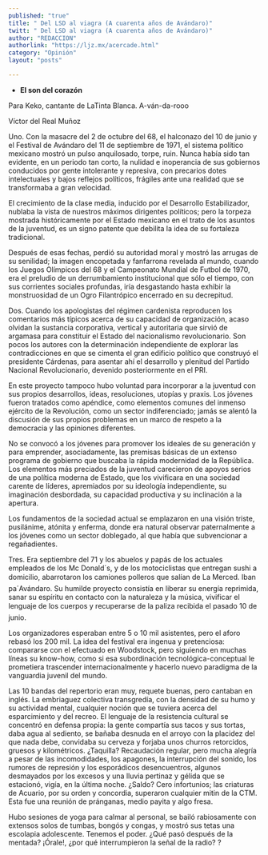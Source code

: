 ```yaml
---
published: "true"
title: " Del LSD al viagra (A cuarenta años de Avándaro)"
twitt: " Del LSD al viagra (A cuarenta años de Avándaro)"
author: "REDACCION"
authorlink: "https://ljz.mx/acercade.html"
category: "Opinión"
layout: "posts"

---
```


*   **El son del corazón**


  Para Keko, cantante de LaTinta Blanca. A-ván-da-rooo



  Víctor del Real Muñoz



  Uno. Con la masacre del 2 de octubre del 68, el halconazo del 10 de junio y el Festival de Avándaro del 11 de septiembre de 1971, el sistema político mexicano mostró un pulso anquilosado, torpe, ruin. Nunca había sido tan evidente, en un periodo tan corto, la nulidad e inoperancia de sus gobiernos conducidos por gente intolerante y represiva, con precarios dotes intelectuales y bajos reflejos políticos, frágiles ante una realidad que se transformaba a gran velocidad.



  El crecimiento de la clase media, inducido por el Desarrollo Estabilizador, nublaba la vista de nuestros máximos dirigentes políticos; pero la torpeza mostrada históricamente por el Estado mexicano en el trato de los asuntos de la juventud, es un signo patente que debilita la idea de su fortaleza tradicional.



  Después de esas fechas, perdió su autoridad moral y mostró las arrugas de su senilidad; la imagen encopetada y fanfarrona revelada al mundo, cuando los Juegos Olímpicos del 68 y el Campeonato Mundial de Futbol de 1970, era el preludio de un derrumbamiento institucional que sólo el tiempo, con sus corrientes sociales profundas, iría desgastando hasta exhibir la monstruosidad de un Ogro Filantrópico encerrado en su decrepitud.



  Dos. Cuando los apologistas del régimen cardenista reproducen los comentarios más típicos acerca de su capacidad de organización, acaso olvidan la sustancia corporativa, vertical y autoritaria que sirvió de argamasa para constituir el Estado del nacionalismo revolucionario. Son pocos los autores con la determinación independiente de explorar las contradicciones en que se cimenta el gran edificio político que construyó el presidente Cárdenas, para asentar ahí el desarrollo y plenitud del Partido Nacional Revolucionario, devenido posteriormente en el PRI.



  En este proyecto tampoco hubo voluntad para incorporar a la juventud con sus propios desarrollos, ideas, resoluciones, utopías y praxis. Los jóvenes fueron tratados como apéndice, como elementos comunes del inmenso ejército de la Revolución, como un sector indiferenciado; jamás se alentó la discusión de sus propios problemas en un marco de respeto a la democracia y las opiniones diferentes.



  No se convocó a los jóvenes para promover los ideales de su generación y para emprender, asociadamente, las premisas básicas de un extenso programa de gobierno que buscaba la rápida modernidad de la República. Los elementos más preciados de la juventud carecieron de apoyos serios de una política moderna de Estado, que los vivificara en una sociedad carente de líderes, apremiados por su ideología independiente, su imaginación desbordada, su capacidad productiva y su inclinación a la apertura.



  Los fundamentos de la sociedad actual se emplazaron en una visión triste, pusilánime, atónita y enferma, donde era natural observar paternalmente a los jóvenes como un sector doblegado, al que había que subvencionar a regañadientes.



  Tres. Era septiembre del 71 y los abuelos y papás de los actuales empleados de los Mc Donald´s, y de los motociclistas que entregan sushi a domicilio, abarrotaron los camiones polleros que salían de La Merced. Iban pa´Avándaro. Su humilde proyecto consistía en liberar su energía reprimida, sanar su espíritu en contacto con la naturaleza y la música, vivificar el lenguaje de los cuerpos y recuperarse de la paliza recibida el pasado 10 de junio.



  Los organizadores esperaban entre 5 o 10 mil asistentes, pero el aforo rebasó los 200 mil. La idea del festival era ingenua y pretenciosa: compararse con el efectuado en Woodstock, pero siguiendo en muchas líneas su know-how, como si esa subordinación tecnológica-conceptual le prometiera trascender internacionalmente y hacerlo nuevo paradigma de la vanguardia juvenil del mundo.



  Las 10 bandas del repertorio eran muy, requete buenas, pero cantaban en inglés. La embriaguez colectiva transgredía, con la densidad de su humo y su actividad mental, cualquier noción que se tuviera acerca del esparcimiento y del recreo. El lenguaje de la resistencia cultural se concentró en defensa propia: la gente compartía sus tacos y sus tortas, daba agua al sediento, se bañaba desnuda en el arroyo con la placidez del que nada debe, convidaba su cerveza y forjaba unos churros retorcidos, gruesos y kilométricos. ¿Taquilla? Recaudación regular, pero mucha alegría a pesar de las incomodidades, los apagones, la interrupción del sonido, los rumores de represión y los esporádicos desencuentros, algunos desmayados por los excesos y una lluvia pertinaz y gélida que se estacionó, vigía, en la última noche. ¿Saldo? Cero infortunios; las criaturas de Acuario, por su orden y concordia, superaron cualquier mitin de la CTM. Esta fue una reunión de pránganas, medio payita y algo fresa.



  Hubo sesiones de yoga para calmar al personal, se bailó rabiosamente con extensos solos de tumbas, bongós y congas, y mostró sus tetas una escolapia adolescente. Tenemos el poder. ¿Qué pasó después de la mentada? ¡Órale!, ¿por qué interrumpieron la señal de la radio? ?

